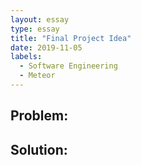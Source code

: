 ```yaml
---
layout: essay
type: essay
title: "Final Project Idea"
date: 2019-11-05
labels:
  - Software Engineering
  - Meteor
---
```



Problem:
---



Solution:
---
